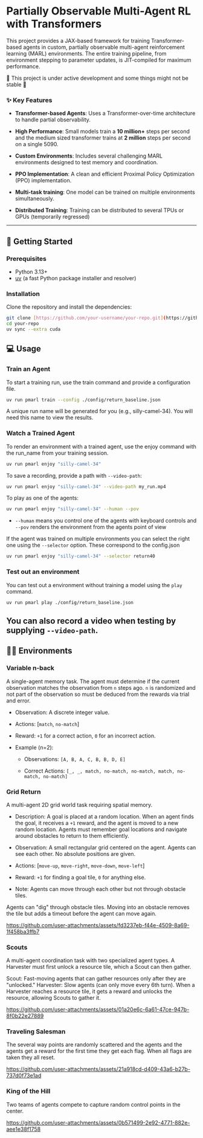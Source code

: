 # Partially Observable Multi-Agent RL with Transformers

This project provides a JAX-based framework for training Transformer-based agents in custom, partially observable multi-agent reinforcement learning (MARL) environments. The entire training pipeline, from environment stepping to parameter updates, is JIT-compiled for maximum performance.

🚧 This project is under active development and some things might not be stable 🚧

### ✨ Key Features

* **Transformer-based Agents**: Uses a Transformer-over-time architecture to handle partial observability.
* **High Performance**: Small models train a **10 million+** steps per second and the medium sized transformer trains at **2 million** steps per second on a single 5090.
* **Custom Environments**: Includes several challenging MARL environments designed to test memory and coordination.
* **PPO Implementation**: A clean and efficient Proximal Policy Optimization (PPO) implementation.
* **Multi-task training**: One model can be trained on multiple environments simultaneously.

* **Distributed Training**: Training can be distributed to several TPUs or GPUs (temporarily regressed)

---

## 🚀 Getting Started

### Prerequisites

* Python 3.13+
* [uv](https://github.com/astral-sh/uv) (a fast Python package installer and resolver)

### Installation

Clone the repository and install the dependencies:

```bash
git clone [https://github.com/your-username/your-repo.git](https://github.com/your-username/your-repo.git)
cd your-repo
uv sync --extra cuda
```


## 💻 Usage
### Train an Agent
To start a training run, use the train command and provide a configuration file.


```bash
uv run pmarl train --config ./config/return_baseline.json
```
A unique run name will be generated for you (e.g., silly-camel-34). You will need this name to view the results.


### Watch a Trained Agent
To render an environment with a trained agent, use the enjoy command with the run_name from your training session.


```bash
uv run pmarl enjoy "silly-camel-34"
```

To save a recording, provide a path with `--video-path`:

```bash
uv run pmarl enjoy "silly-camel-34" --video-path my_run.mp4
```

To play as one of the agents:
```bash
uv run pmarl enjoy "silly-camel-34" --human --pov
```
* `--human` means you control one of the agents with keyboard controls and `--pov` renders the environment from the agents point of view

If the agent was trained on multiple environments you can select the right one using the `--selector` option. These correspond to the config.json
```bash
uv run pmarl enjoy "silly-camel-34" --selector return40
```

### Test out an environment
You can test out a environment without training a model using the `play` command.

```
uv run pmarl play ./config/return_baseline.json
```

You can also record a video when testing by supplying `--video-path`.
---

## 🏋️‍♂️ Environments
### Variable n-back
A single-agent memory task. The agent must determine if the current observation matches the observation from `n` steps ago. `n` is randomized and not part of the observation so must be deduced from the rewards via trial and error.

* Observation: A discrete integer value.

* Actions: [`match`, `no-match`]

* Reward: `+1` for a correct action, `0` for an incorrect action.

* Example (n=2):

  * Observations: `[A, B, A, C, B, B, D, E]`

  * Correct Actions: `[_, _, match, no-match, no-match, match, no-match, no-match]`

### Grid Return
A multi-agent 2D grid world task requiring spatial memory.

* Description: A goal is placed at a random location. When an agent finds the goal, it receives a `+1` reward, and the agent is moved to a new random location. Agents must remember goal locations and navigate around obstacles to return to them efficiently.

* Observation: A small rectangular grid centered on the agent. Agents can see each other. No absolute positions are given.

* Actions: [`move-up`, `move-right`, `move-down`, `move-left`]

* Reward: `+1` for finding a goal tile, `0` for anything else.

* Note: Agents can move through each other but not through obstacle tiles.

Agents can "dig" through obstacle tiles. Moving into an obstacle removes the tile but adds a timeout before the agent can move again.

https://github.com/user-attachments/assets/fd3237eb-f44e-4509-8a69-1f458ba3ffb7

### Scouts
A multi-agent coordination task with two specialized agent types. A Harvester must first unlock a resource tile, which a Scout can then gather.

Scout: Fast-moving agents that can gather resources only after they are "unlocked."
Harvester: Slow agents (can only move every 6th turn). When a Harvester reaches a resource tile, it gets a reward and unlocks the resource, allowing Scouts to gather it.

https://github.com/user-attachments/assets/01a20e6c-6a61-47ce-947b-8f0b22e27889


### Traveling Salesman

The several way points are randomly scattered and the agents and the agents get a reward for the first time they get each flag. When all flags are taken they all reset.

https://github.com/user-attachments/assets/21a918cd-d409-43a6-b27b-737d0f73e1ad

### King of the Hill

Two teams of agents compete to capture random control points in the center.

https://github.com/user-attachments/assets/0b571499-2e92-4771-882e-aee1e38f1758
